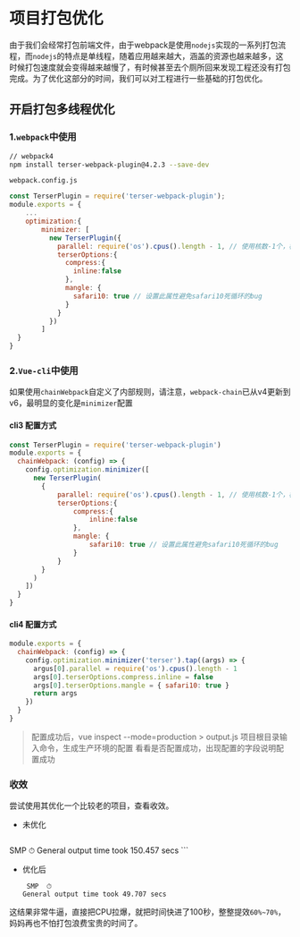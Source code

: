 # 项目打包优化

由于我们会经常打包前端文件，由于webpack是使用`nodejs`实现的一系列打包流程，而`nodejs`的特点是单线程，随着应用越来越大，涵盖的资源也越来越多，这时候打包速度就会变得越来越慢了，有时候甚至去个厕所回来发现工程还没有打包完成。为了优化这部分的时间，我们可以对工程进行一些基础的打包优化。

## 开启打包多线程优化

### 1.`webpack`中使用

```bash
// webpack4
npm install terser-webpack-plugin@4.2.3 --save-dev
```

`webpack.config.js`

```js
const TerserPlugin = require('terser-webpack-plugin');
module.exports = {
	...
	optimization:{
        minimizer: [
          new TerserPlugin({
            parallel: require('os').cpus().length - 1, // 使用核数-1个，榨干cpu
            terserOptions:{
              compress:{
                inline:false
              },
              mangle: {
                safari10: true // 设置此属性避免safari10死循环的bug
              }
            }
          })
        ]
  }
}
```

### 2.`Vue-cli`中使用

如果使用`chainWebpack`自定义了内部规则，请注意，`webpack-chain`已从v4更新到v6，最明显的变化是`minimizer`配置

#### cli3 配置方式

```js
const TerserPlugin = require('terser-webpack-plugin')
module.exports = {
  chainWebpack: (config) => {
    config.optimization.minimizer([
      new TerserPlugin(
      	{
            parallel: require('os').cpus().length - 1, // 使用核数-1个，榨干cpu
            terserOptions:{
                compress:{
                    inline:false
                },
                mangle: {
                    safari10: true // 设置此属性避免safari10死循环的bug
                }
            }
        }
      )
    ])
  }
}
```

#### cli4 配置方式

```js
module.exports = {
  chainWebpack: (config) => {
    config.optimization.minimizer('terser').tap((args) => {
      argus[0].parallel = require('os').cpus().length - 1
      args[0].terserOptions.compress.inline = false
      args[0].terserOptions.mangle = { safari10: true }
      return args
    })
  }
}
```

> 配置成功后，vue inspect --mode=production > output.js 项目根目录输入命令，生成生产环境的配置 看看是否配置成功，出现配置的字段说明配置成功

### 收效

尝试使用其优化一个比较老的项目，查看收效。

- 未优化
	```
 SMP  ⏱
General output time took 150.457 secs
	```
	
- 优化后

  ```
   SMP  ⏱
  General output time took 49.707 secs
  ```

这结果非常牛逼，直接把CPU拉爆，就把时间快进了100秒，整整提效`60%~70%`，妈妈再也不怕打包浪费宝贵的时间了。

